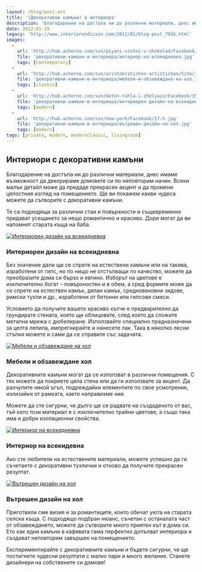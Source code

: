 ```yaml
---
layout: /blog/post.ect
title: '(Декоративни камъни) в интериора'
description: 'Благодарение на достъпа ни до различни материали, днес имаме възможност да декорираме домовете си по неповторим начин. Всеки малък детайл може да придаде прекрасен акцент и да промени цялостния изглед на помещението. Ще ви покажем какви чудеса можете да сътворите с декоративни камъни.'
date: 2012-01-19
legacy: 'http://www.interiorendizain.com/2012/01/blog-post_7916.html'
images:
  -
    url: 'http://hub.acherno.com/svn/piyani-vishni-v-shokolad/Facebook/15-h.jpg'
    file: 'декоративни-камъни-в-интериора/интериор-на-всекидневна.jpg'
    tags: [contemporary]
  -
    url: 'http://hub.acherno.com/svn/aristokratichno-artistichen/Site/3D/01-h_f.jpg'
    file: 'декоративни-камъни-в-интериора/мебели-и-обзавеждане-на-хол.jpg'
    tags: [classic]
  -
    url: 'http://hub.acherno.com/svn/beton-tuhla-i-zhelyazo/Facebook/35-s.jpg'
    file: 'декоративни-камъни-в-интериора/интериорен-дизайн-на-всекидневна.jpg'
    tags: [modern]
  -
    url: 'http://hub.acherno.com/svn/new-york/Facebook/17-h.jpg'
    file: 'декоративни-камъни-в-интериора/вътрешен-дизайн-на-хол.jpg'
    tags: [modern]
tags: [private, modern, modernclassic, livingroom]
---
```

## **Интериори** с **декоративни камъни**
Благодарение на достъпа ни до различни материали, днес имаме възможност да декорираме домовете си по неповторим начин. Всеки малък детайл може да придаде прекрасен акцент и да промени цялостния изглед на помещението. Ще ви покажем какви чудеса можете да сътворите с декоративни камъни.

Те са подходящи за различни стаи и повърхности и същевременно придават усещането за нещо романтично  и красиво. Дори могат да ви напомнят старата къща на баба.

[![Интериорен дизайн на всекидневна](декоративни-камъни-в-интериора/интериор-на-всекидневна.jpg)](http://acherno.bg/интериорен-дизайн/апартамент/пияни-вишни-в-шоколад/интериорен-дизайн.html)
### Интериорен дизайн на **всекидневна**

Без значение дали ще се спрете на естествени камъни или на такива, изработени от гипс, но по нищо не отстъпващи по качество, можете да преобразите дома си бързо и евтино. Изборът на цветове е изключително богат – повърхностен и в обем, а сред формите може да се спрете на  естествен камък, дялан камък, средновековни зидове, римски тухли и др., изработени от бетонни или гипсови смеси.

Условието да получите вашето красиво кътче е предварително да грундирате  стената, която ще облицовате,  след което да сложите метална мрежа с дюбелиране. Използвайте специално предназначени за целта лепила, импрегнирайте и нанесете лак. Така в няколко лесни стъпки можете и сами да се справите със задачата.

[![Мебели и обзавеждане на хол](декоративни-камъни-в-интериора/мебели-и-обзавеждане-на-хол.jpg)](http://acherno.bg/интериорен-дизайн/апартамент/аристократично-артистичен/интериор.html)
### Мебели и обзавеждане **хол**

Декоративните камъни могат да се използват в различни помещения. С тях можете да покриете цяла стена или да ги използвате за акцент. Да разчупите някой ъгъл, подреждайки елементите по свое усмотрение, излизайки от рамката, както направихме ние.

Можете да сте сигурни, че дълго ще се радвате на създаденото от вас, тъй като този материал е с изключително трайни цветове, а също така има и добри изолационни свойства. 

[![Интериор на всекидневна](декоративни-камъни-в-интериора/интериорен-дизайн-на-всекидневна.jpg)](http://acherno.bg/интериорен-дизайн/апартамент/бетон-тухла-и-желязо/интериорен-дизайн.html)
### Интериор на **всекидевна**

Ако сте любители на естествените материали, можете успешно да ги съчетаете с декоративни тухлички и отново да получите прекрасен резултат. 
  
[![Вътрешен дизайн на хол](декоративни-камъни-в-интериора/вътрешен-дизайн-на-хол.jpg)](http://acherno.bg/интериорен-дизайн/апартамент/ню-йорк/интериорен-дизайн.html)
### Вътрешен дизайн на **хол**

Приготвили сме визия и за романтиците, които обичат уюта на старата селска къща. С подходящо подбран нюанс, съчетан с останалата част от обзавеждането, можете да сътворите много приятен кът в дома си. Ето как едни камъни в кафявата гама перфектно допълват интериора и създават неповторим завършек на помещението.

Експериментирайте с декоративните камъни и бъдете сигурни, че ще постигнете чудесни резултати с малко пари и много желание. Станете дизайнери на собствените си домове!